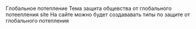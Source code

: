 Глобальное потепление 
Тема защита общевства от глобального потеепления 
site
На сайте можно будет создававать типы по защите от глобального потепления
